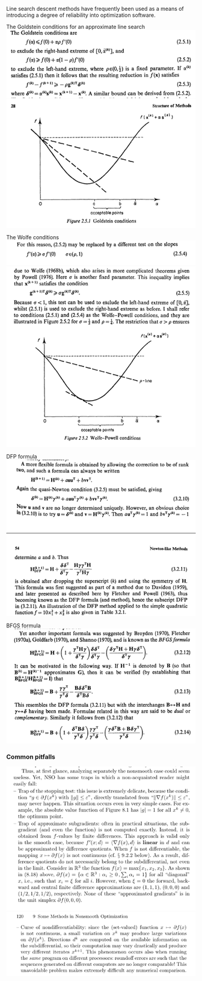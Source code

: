 

Line search descent methods have frequently been used as a means of introducing
a degree of reliability into optimization software.

The Goldstein conditions for an approximate line search  
![Alt text](image.png)  
![Alt text](image-1.png)

The Wolfe conditions  
![Alt text](image-3.png)  
![Alt text](image-2.png)  

DFP formula  
![Alt text](image-5.png)

BFGS formula  
![Alt text](image-4.png)

### Common pitfalls
![Alt text](image-6.png)  
![Alt text](image-7.png)




